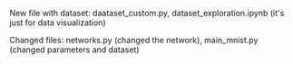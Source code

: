 New file with dataset: daataset_custom.py, dataset_exploration.ipynb (it's just for data visualization) <p>
Changed files: networks.py (changed the network), main_mnist.py (changed parameters and dataset)
